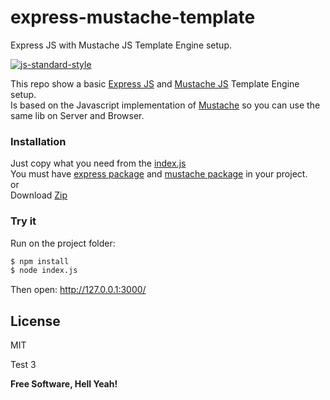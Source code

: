 # express-mustache-template

Express JS with Mustache JS Template Engine setup.

[![js-standard-style](https://img.shields.io/badge/code%20style-standard-brightgreen.svg)](http://standardjs.com/)

This repo show a basic [Express JS] and [Mustache JS] Template Engine setup.  
Is based on the Javascript implementation of [Mustache] so you can use the same lib on Server and Browser.

### Installation    

Just copy what you need from the [index.js]    
You must have [express package] and [mustache package] in your project.     
or  
Download [Zip]  

### Try it
Run on the project folder:
```sh
$ npm install
$ node index.js
```
Then open: http://127.0.0.1:3000/  

License
----

MIT

Test 3

**Free Software, Hell Yeah!**

   [Express JS]: <http://expressjs.com/>
   [Mustache JS]: <https://github.com/janl/mustache.js/>
   [Mustache]: <http://mustache.github.io/>
   [Zip]: <https://github.com/juliomatcom/express-mustache-template/archive/master.zip>
   [index.js]: <https://github.com/juliomatcom/express-mustache-template/blob/master/index.js>
[express package]: <https://www.npmjs.com/package/express>
[mustache package]: <https://www.npmjs.com/package/mustache>
